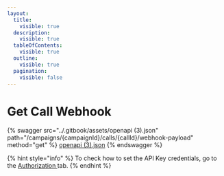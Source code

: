 ```yaml
---
layout:
  title:
    visible: true
  description:
    visible: true
  tableOfContents:
    visible: true
  outline:
    visible: true
  pagination:
    visible: false
---
```


# Get Call Webhook

{% swagger src="../.gitbook/assets/openapi (3).json" path="/campaigns/{campaignId}/calls/{callId}/webhook-payload" method="get" %}
[openapi (3).json](<../.gitbook/assets/openapi (3).json>)
{% endswagger %}

{% hint style="info" %}
To check how to set the API Key credentials, go to the [Authorization ](authorization.md)tab.
{% endhint %}


